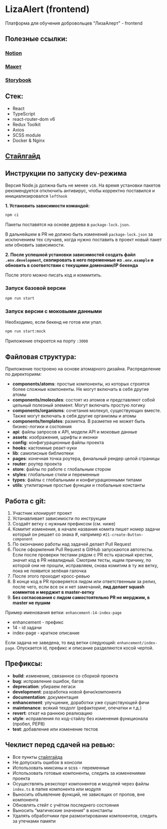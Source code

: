 # LizaAlert (frontend)

Платформа для обучения добровольцев "ЛизаАлерт" - frontend

## Полезные ссылки:

### [Notion](https://www.notion.so/Workspase-1078a8066a6e45fbb9ad07854f7e0f38)

### [Макет](https://www.figma.com/file/FasUcYffR2kJAhPvBGcACW/LizaAlert-Mockups?node-id=155%3A5905)

### [Storybook](https://lizaalert-storybook.netlify.app/)

## Стек:

- React
- TypeScript
- react-router-dom v6
- Redux Toolkit
- Axios
- SCSS module
- Docker & Nginx

## [Стайлгайд](./docs/style-guide.md)

## Инструкции по запуску dev-режима

Версия Node.js должна быть не менее `v16`. На время установки пакетов
рекомендуется отключить антивирус, чтобы корректно поставился и
инициализировался `lefthook`

**1. Установить зависимости командой:**

```bash
npm ci
```

Пакеты поставятся на основе дерева в `package-lock.json`.

В дальнейшем в PR не должно быть изменений `package-lock.json` за исключением
тех случаев, когда нужно поставить в проект новый пакет или обновить
зависимости.

**2. После успешной установки зависимостей создать файл `.env.development`,
скопировать в него переменные из `.env.example` и обновить в соответствии с
текущими доменами/IP бекенда**

После этого можно писать код и коммитить.

### Запуск базовой версии

```bash
npm run start
```

### Запуск версии с моковыми данными

Необходимо, если бекенд не готов или упал.

```bash
npm run start:mock
```

Приложение откроется на порту `:3000`

## Файловая структура:

Приложение построено на основе атомарного дизайна.
Распределение по директориям:

- **components/atoms**: простые компоненты, из которых строятся более сложные
  компоненты. Не могут включать в себя другие атомы
- **components/molecules**: состоят из атомов и представляют собой цельный
  полезный элемент. Могут включать простую логику
- **components/organisms**: сочетания молекул, существующих вместе. Также могут
  включать в себя другие организмы и атомы
- **components/templates**: разметка. В разметке не может быть бизнес-логики и
  состояния
- **api**: файлы запросов к API, модели API и моковые данные
- **assets**: изображения, шрифты и иконки
- **config**: конфигурационные файлы проекта
- **hooks**: кастомные реакт-хуки
- **lib**: самописные библиотеки
- **pages**: конечная точка роутера, финальный рендер целой страницы
- **router**: роутер проекта
- **store**: файлы по работе с глобальным стором
- **styles**: глобальные стили и переменные
- **types**: файлы с глобальными и конфигурационными типами
- **utils**: утилитарные простые функции и глобальные константы

## Работа с git:

1. Участник клонирует проект
2. Устанавливает зависимости по инструкции
3. Создаёт ветку с нужным префиксом (см. ниже)
4. Комитит изменения, в начале названия комита пишет номер задачи который он
   решает со знака #, например `#21-create-Button-component`
5. По окончанию работы над задачей делает Pull Request
6. После оформления Pull Request в GitHub запускаются автотесты.
   Если после проверки тестами рядом с PR есть красный крестик, значит код в PR
   невалидный.
   Смотрим тесты, ищем причину, по которой они не прошли, исправляем, снова
   комитим в ту же ветку, пока не появится зелёная галочка
7. После этого проходит кросс-ревью
8. В конце код в PR проверяется лидом или ответственным за релиз, после чего,
   если все ок и нет замечаний, **лид делает
   squash коммитов и мерджит в master-ветку**
9. **Без согласования с лидом самостоятельно PR не мерджим, в master не пушим**

Пример именования ветки: `enhancement-14-index-page`

- enhancement - префикс
- 14 - id задачи
- index-page - краткое описание

Если задача не заведена, то вид ветки следующий: `enhancement/index-page`.
Опускается id, префикс и описание разделяются косой чертой.

## Префиксы:

- **build**: изменение, связанное со сборкой проекта
- **bug**: исправление ошибок, багов
- **deprecation**: убираем легаси
- **development**: разработка новой фичи/компонента
- **documentation**: документация
- **enhancement**: улучшение, доработки уже существующей фичи
- **maintenance**: всякий техдолг (рефакторинг, опечатки и т.д.)
- **revert**: откат на раннюю реализацию
- **style**: исправления по код-стайлу без изменения функционала (пробел, PEP8)
- **test**: добавление или изменение тестов

## Чеклист перед сдачей на ревью:

- Все пункты [стайлгайда](./docs/style-guide.md)
- Не допускать ошибок в консоли
- Использовать миксины и scss - переменные
- Использовать готовые компоненты, следить за изменениями проекта
- Осуществлять реэкспорт компонентов и модулей через файлы `index.ts` в папке
  компонента или модуля
- Выносить объявление функций, не зависящих от пропов, вне компонента
- Обновлять стейт с учётом последнего состояния
- Выносить “магические значения” в константы
- Удалять обработчики при размонтировании компонентов, следить за утечками
  памяти
